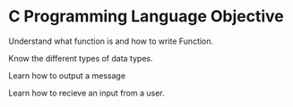 # C Programming Language Objective

 Understand what function is and how to write Function.

Know the different types of data types.

 Learn how to output a message

 Learn how to recieve an input from a user.
